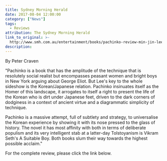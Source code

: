 ```yaml
---
title: Sydney Morning Herald
date: 2017-08-04 12:00:00
category: ["News"]
tags:
  - Reviews
attribution: The Sydney Morning Herald
link_to_original: >-
  http://www.smh.com.au/entertainment/books/pachinko-review-min-jin-lees-saga-of-koreans-in-japan-is-hard-to-put-down-20170727-gxk6aw.html
description:
---
```



By Peter Craven

"Pachinko is a book that has the amplitude of the technique that is resolutely social realist but encompasses peasant women and bright boys in New York arguing about George Eliot. But Lee's key to the whole sideshow is the Korean/Japanese relation. Pachinko insinuates itself as the Homer of this landscape, it arrogates to itself a right to present the life of the Korean who is dirt under Japanese feet, driven to the dark corners of dodginess in a context of ancient virtue and a diagrammatic simplicity of technique.

Pachinko is a massive attempt, full of subtlety and strategy, to universalise the Korean experience by showing it with its nose pressed to the glass of history. The novel it has most affinity with both in terms of deliberate populism and its very intelligent stab at a latter-day Tolstoyanism is Vikram Seth's A Suitable Boy. Both books slum their way towards the highest possible acclaim."

For the complete review, please click the link below.